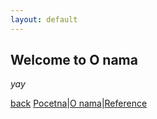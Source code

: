 ```yaml
---
layout: default
---
```


## Welcome to O nama

_yay_

[back](./)
[Pocetna](./index)|[O nama](./o-nama.md)|[Reference](#)
